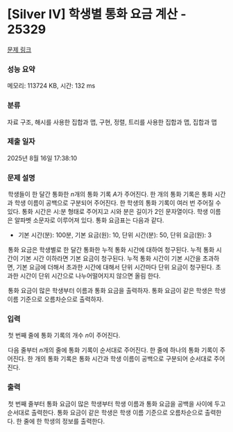 # [Silver IV] 학생별 통화 요금 계산 - 25329 

[문제 링크](https://www.acmicpc.net/problem/25329) 

### 성능 요약

메모리: 113724 KB, 시간: 132 ms

### 분류

자료 구조, 해시를 사용한 집합과 맵, 구현, 정렬, 트리를 사용한 집합과 맵, 집합과 맵

### 제출 일자

2025년 8월 16일 17:38:10

### 문제 설명

<p class="0" style="text-indent:1.2pt">학생들이 한 달간 통화한 <em>n</em>개의 통화 기록 <em>A</em>가 주어진다. 한 개의 통화 기록은 통화 시간과 학생 이름이 공백으로 구분되어 주어진다. 한 학생의 통화 기록이 여러 번 주어질 수 있다. 통화 시간은 시:분 형태로 주어지고 시와 분은 길이가 2인 문자열이다. 학생 이름은 알파벳 소문자로 이루어져 있다. 통화 요금표는 다음과 같다.</p>

<ul>
	<li class="0" style="text-indent: 1.2pt;">기본 시간(분): 100분, 기본 요금(원): 10, 단위 시간(분): 50, 단위 요금(원): 3</li>
</ul>

<p class="0" style="text-indent: 1.2pt;">통화 요금은 학생별로 한 달간 통화한 누적 통화 시간에 대하여 청구된다. 누적 통화 시간이 기본 시간 이하라면 기본 요금이 청구된다. 누적 통화 시간이 기본 시간을 초과하면, 기본 요금에 더해서 초과한 시간에 대해서 단위 시간마다 단위 요금이 청구된다. 초과한 시간이 단위 시간으로 나누어떨어지지 않으면 올림 한다.</p>

<p class="0" style="text-indent: 1.2pt;">통화 요금이 많은 학생부터 이름과 통화 요금을 출력하자. 통화 요금이 같은 학생은 학생 이름 기준으로 오름차순으로 출력하자.</p>

### 입력 

 <p class="0" style="text-indent:1.2pt">첫 번째 줄에 통화 기록의 개수 <em>n</em>이 주어진다.</p>

<p class="0" style="text-indent:1.2pt">다음 줄부터 <em>n</em>개의 줄에 통화 기록이 순서대로 주어진다. 한 줄에 하나의 통화 기록이 주어진다. 한 개의 통화 기록은 통화 시간과 학생 이름이 공백으로 구분되어 순서대로 주어진다.</p>

### 출력 

 <p class="0" style="text-indent:1.2pt">첫 번째 줄부터 통화 요금이 많은 학생부터 학생 이름과 통화 요금을 공백을 사이에 두고 순서대로 출력한다. 통화 요금이 같은 학생은 학생 이름 기준으로 오름차순으로 출력한다. 한 줄에 한 학생의 정보를 출력한다.</p>

